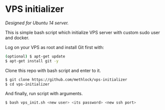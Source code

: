 # VPS initializer
*Designed for Ubuntu 14 server.*

This is simple bash script which initialize VPS server with custom sudo user and docker.

Log on your VPS as root and install Git first with: 
```bash
(optional) $ apt-get update
$ apt-get install git -y
```
Clone this repo with bash script and enter to it.
```bash
$ git clone https://github.com/methlock/vps-initializer
$ cd vps-initializer
```
And finally, run script with arguments.
```bash
$ bash vps_init.sh <new user> <its password> <new ssh port>
```

